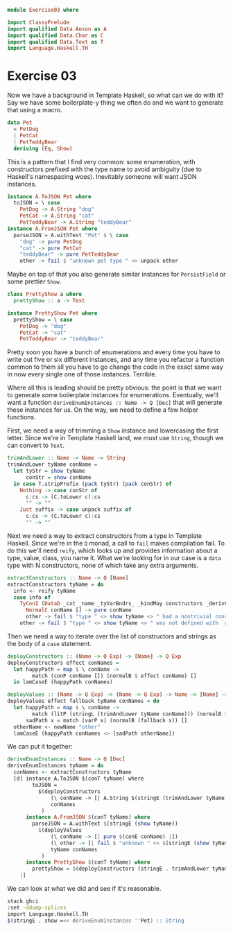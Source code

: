 ```haskell
module Exercise03 where

import ClassyPrelude
import qualified Data.Aeson as A
import qualified Data.Char as C
import qualified Data.Text as T
import Language.Haskell.TH
```

# Exercise 03

Now we have a background in Template Haskell, so what can we do with it? Say we have some boilerplate-y thing we often
do and we want to generate that using a macro.

```haskell
data Pet
  = PetDog
  | PetCat
  | PetTeddyBear
  deriving (Eq, Show)
```

This is a pattern that I find very common: some enumeration, with constructors prefixed with the type name to avoid
ambiguity (due to Haskell's namespacing woes). Inevitably someone will want JSON instances.

```haskell
instance A.ToJSON Pet where
  toJSON = \ case
    PetDog -> A.String "dog"
    PetCat -> A.String "cat"
    PetTeddyBear -> A.String "teddyBear"
instance A.FromJSON Pet where
  parseJSON = A.withText "Pet" $ \ case
    "dog" -> pure PetDog
    "cat" -> pure PetCat
    "teddyBear" -> pure PetTeddyBear
    other -> fail $ "unknown pet type " <> unpack other
```

Maybe on top of that you also generate similar instances for `PersistField` or some prettier `Show`.

```haskell
class PrettyShow a where
  prettyShow :: a -> Text

instance PrettyShow Pet where
  prettyShow = \ case
    PetDog -> "dog"
    PetCat -> "cat"
    PetTeddyBear -> "teddyBear"
```

Pretty soon you have a bunch of enumerations and every time you have to write out five or six different instances, and
any time you refactor a function common to them all you have to go change the code in the exact same way in now every
single one of those instances. Terrible.

Where all this is leading should be pretty obvious: the point is that we want to generate some boilerplate instances for
enumerations. Eventually, we'll want a function `deriveEnumInstances :: Name -> Q [Dec]` that will generate these
instances for us. On the way, we need to define a few helper functions.

First, we need a way of trimming a `Show` instance and lowercasing the first letter. Since we're in Template Haskell
land, we must use `String`, though we can convert to `Text`.

```haskell
trimAndLower :: Name -> Name -> String
trimAndLower tyName conName =
  let tyStr = show tyName
      conStr = show conName
  in case T.stripPrefix (pack tyStr) (pack conStr) of
    Nothing -> case conStr of
      c:cs -> (C.toLower c):cs
      "" -> ""
    Just suffix -> case unpack suffix of
      c:cs -> (C.toLower c):cs
      "" -> ""
```

Next we need a way to extract constructors from a type in Template Haskell. Since we're in the `Q` monad, a call to
`fail` makes compilation fail. To do this we'll need `reify`, which looks up and provides information about a type,
value, class, you name it. What we're looking for in our case is a `data` type with N constructors, none of which take
any extra arguments.

```haskell
extractConstructors :: Name -> Q [Name]
extractConstructors tyName = do
  info <- reify tyName
  case info of
    TyConI (DataD _cxt _name _tyVarBndrs_ _kindMay constructors _derivClauses) -> for constructors $ \ case
      NormalC conName [] -> pure conName
      other -> fail $ "type " <> show tyName <> " had a nontrivial constructor: " <> show other
    other -> fail $ "type " <> show tyName <> " was not defined with `data`: " <> show other
```

Then we need a way to iterate over the list of constructors and strings as the body of a `case` statement.

```haskell
deployConstructors :: (Name -> Q Exp) -> [Name] -> Q Exp
deployConstructors effect conNames =
  let happyPath = map $ \ conName ->
        match (conP conName []) (normalB $ effect conName) []
  in lamCaseE (happyPath conNames)

deployValues :: (Name -> Q Exp) -> (Name -> Q Exp) -> Name -> [Name] -> Q Exp
deployValues effect fallback tyName conNames = do
  let happyPath = map $ \ conName ->
        match (litP (stringL (trimAndLower tyName conName))) (normalB $ effect conName) []
      sadPath x = match (varP x) (normalB (fallback x)) []
  otherName <- newName "other"
  lamCaseE (happyPath conNames <> [sadPath otherName])
```

We can put it together:

```haskell
deriveEnumInstances :: Name -> Q [Dec]
deriveEnumInstances tyName = do
  conNames <- extractConstructors tyName
  [d| instance A.ToJSON $(conT tyName) where
        toJSON =
          $(deployConstructors
              (\ conName -> [| A.String $(stringE (trimAndLower tyName conName)) |])
              conNames
           )
      instance A.FromJSON $(conT tyName) where
        parseJSON = A.withText $(stringE (show tyName))
          $(deployValues
              (\ conName -> [| pure $(conE conName) |])
              (\ other -> [| fail $ "unknown " <> $(stringE (show tyName)) <> " type " <> show $(varE other) |])
              tyName conNames
           )
      instance PrettyShow $(conT tyName) where
        prettyShow = $(deployConstructors (stringE . trimAndLower tyName) conNames)
    |]
```

We can look at what we did and see if it's reasonable.

```bash
stack ghci
:set -ddump-splices
import Language.Haskell.TH
$(stringE . show =<< deriveEnumInstances ''Pet) :: String
```

